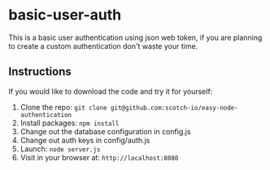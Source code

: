# basic-user-auth
This is a basic user authentication using json web token, if you are planning to create a custom authentication
don't waste your time.

## Instructions

If you would like to download the code and try it for yourself:

1. Clone the repo: `git clone git@github.com:scotch-io/easy-node-authentication`
2. Install packages: `npm install`
3. Change out the database configuration in config.js
4. Change out auth keys in config/auth.js
5. Launch: `node server.js`
7. Visit in your browser at: `http://localhost:8080`



